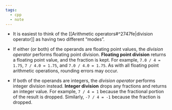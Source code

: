 ```yaml
---
tags:
  - cpp
  - note
---
```


- It is easiest to think of the [[Arithmetic operators#^2747fe|division operator]] as having two different “modes”.

- If either (or both) of the operands are floating point values, the _division operator_ performs floating point division. **Floating point division** returns a floating point value, and the fraction is kept. For example, `7.0 / 4 = 1.75`, `7 / 4.0 = 1.75`, and `7.0 / 4.0 = 1.75`. As with all floating point arithmetic operations, rounding errors may occur.

- If both of the operands are integers, the _division operator_ performs integer division instead. **Integer division** drops any fractions and returns an integer value. For example, `7 / 4 = 1` because the fractional portion of the result is dropped. Similarly, `-7 / 4 = -1` because the fraction is dropped.